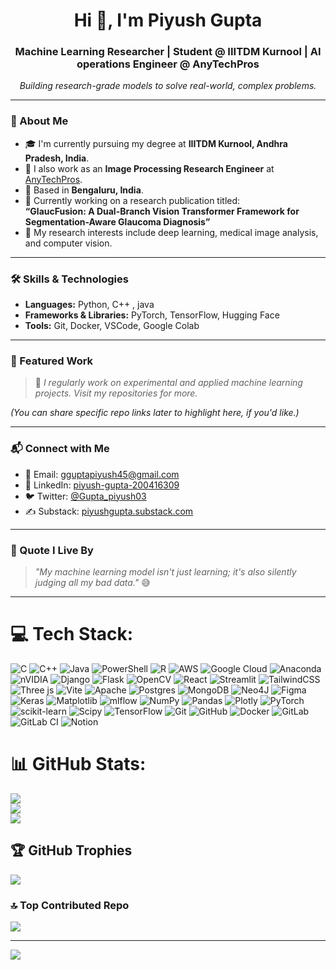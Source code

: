 <h1 align="center">Hi 👋, I'm Piyush Gupta</h1>
<h3 align="center">Machine Learning Researcher | Student @ IIITDM Kurnool | AI operations Engineer @ AnyTechPros</h3>

<p align="center">
  <em>Building research-grade models to solve real-world, complex problems.</em>
</p>

---

### 🧠 About Me

- 🎓 I'm currently pursuing my degree at **IIITDM Kurnool, Andhra Pradesh, India**.
- 💼 I also work as an **Image Processing Research Engineer** at [AnyTechPros](https://anytechpros.com/).
- 📍 Based in **Bengaluru, India**.
- 📄 Currently working on a research publication titled:<br>
  <strong>“GlaucFusion: A Dual-Branch Vision Transformer Framework for Segmentation-Aware Glaucoma Diagnosis”</strong>
- 💬 My research interests include deep learning, medical image analysis, and computer vision.

---

### 🛠️ Skills & Technologies

- **Languages:** Python, C++ , java 
- **Frameworks & Libraries:** PyTorch, TensorFlow, Hugging Face
- **Tools:** Git, Docker, VSCode, Google Colab

---

### 🔬 Featured Work

> 📌 *I regularly work on experimental and applied machine learning projects. Visit my repositories for more.*

*(You can share specific repo links later to highlight here, if you'd like.)*

---

### 📬 Connect with Me

- 📧 Email: [gguptapiyush45@gmail.com](mailto:gguptapiyush45@gmail.com)
- 💼 LinkedIn: [piyush-gupta-200416309](https://www.linkedin.com/in/piyush-gupta-200416309/)
- 🐦 Twitter: [@Gupta_piyush03](https://x.com/Gupta_piyush03)
- ✍️ Substack: [piyushgupta.substack.com](https://substack.com/@piyushgupta114232?utm_campaign=profile&utm_medium=profile-page)

---

### 💬 Quote I Live By

> _"My machine learning model isn't just learning; it's also silently judging all my bad data."_ 😅

---



# 💻 Tech Stack:
![C](https://img.shields.io/badge/c-%2300599C.svg?style=flat-square&logo=c&logoColor=white) ![C++](https://img.shields.io/badge/c++-%2300599C.svg?style=flat-square&logo=c%2B%2B&logoColor=white) ![Java](https://img.shields.io/badge/java-%23ED8B00.svg?style=flat-square&logo=openjdk&logoColor=white) ![PowerShell](https://img.shields.io/badge/PowerShell-%235391FE.svg?style=flat-square&logo=powershell&logoColor=white) ![R](https://img.shields.io/badge/r-%23276DC3.svg?style=flat-square&logo=r&logoColor=white) ![AWS](https://img.shields.io/badge/AWS-%23FF9900.svg?style=flat-square&logo=amazon-aws&logoColor=white) ![Google Cloud](https://img.shields.io/badge/GoogleCloud-%234285F4.svg?style=flat-square&logo=google-cloud&logoColor=white) ![Anaconda](https://img.shields.io/badge/Anaconda-%2344A833.svg?style=flat-square&logo=anaconda&logoColor=white) ![nVIDIA](https://img.shields.io/badge/cuda-000000.svg?style=flat-square&logo=nVIDIA&logoColor=green) ![Django](https://img.shields.io/badge/django-%23092E20.svg?style=flat-square&logo=django&logoColor=white) ![Flask](https://img.shields.io/badge/flask-%23000.svg?style=flat-square&logo=flask&logoColor=white) ![OpenCV](https://img.shields.io/badge/opencv-%23white.svg?style=flat-square&logo=opencv&logoColor=white) ![React](https://img.shields.io/badge/react-%2320232a.svg?style=flat-square&logo=react&logoColor=%2361DAFB) ![Streamlit](https://img.shields.io/badge/Streamlit-%23FE4B4B.svg?style=flat-square&logo=streamlit&logoColor=white) ![TailwindCSS](https://img.shields.io/badge/tailwindcss-%2338B2AC.svg?style=flat-square&logo=tailwind-css&logoColor=white) ![Three js](https://img.shields.io/badge/threejs-black?style=flat-square&logo=three.js&logoColor=white) ![Vite](https://img.shields.io/badge/vite-%23646CFF.svg?style=flat-square&logo=vite&logoColor=white) ![Apache](https://img.shields.io/badge/apache-%23D42029.svg?style=flat-square&logo=apache&logoColor=white) ![Postgres](https://img.shields.io/badge/postgres-%23316192.svg?style=flat-square&logo=postgresql&logoColor=white) ![MongoDB](https://img.shields.io/badge/MongoDB-%234ea94b.svg?style=flat-square&logo=mongodb&logoColor=white) ![Neo4J](https://img.shields.io/badge/Neo4j-008CC1?style=flat-square&logo=neo4j&logoColor=white) ![Figma](https://img.shields.io/badge/figma-%23F24E1E.svg?style=flat-square&logo=figma&logoColor=white) ![Keras](https://img.shields.io/badge/Keras-%23D00000.svg?style=flat-square&logo=Keras&logoColor=white) ![Matplotlib](https://img.shields.io/badge/Matplotlib-%23ffffff.svg?style=flat-square&logo=Matplotlib&logoColor=black) ![mlflow](https://img.shields.io/badge/mlflow-%23d9ead3.svg?style=flat-square&logo=numpy&logoColor=blue) ![NumPy](https://img.shields.io/badge/numpy-%23013243.svg?style=flat-square&logo=numpy&logoColor=white) ![Pandas](https://img.shields.io/badge/pandas-%23150458.svg?style=flat-square&logo=pandas&logoColor=white) ![Plotly](https://img.shields.io/badge/Plotly-%233F4F75.svg?style=flat-square&logo=plotly&logoColor=white) ![PyTorch](https://img.shields.io/badge/PyTorch-%23EE4C2C.svg?style=flat-square&logo=PyTorch&logoColor=white) ![scikit-learn](https://img.shields.io/badge/scikit--learn-%23F7931E.svg?style=flat-square&logo=scikit-learn&logoColor=white) ![Scipy](https://img.shields.io/badge/SciPy-%230C55A5.svg?style=flat-square&logo=scipy&logoColor=%white) ![TensorFlow](https://img.shields.io/badge/TensorFlow-%23FF6F00.svg?style=flat-square&logo=TensorFlow&logoColor=white) ![Git](https://img.shields.io/badge/git-%23F05033.svg?style=flat-square&logo=git&logoColor=white) ![GitHub](https://img.shields.io/badge/github-%23121011.svg?style=flat-square&logo=github&logoColor=white) ![Docker](https://img.shields.io/badge/docker-%230db7ed.svg?style=flat-square&logo=docker&logoColor=white) ![GitLab](https://img.shields.io/badge/gitlab-%23181717.svg?style=flat-square&logo=gitlab&logoColor=white) ![GitLab CI](https://img.shields.io/badge/gitlab%20CI-%23181717.svg?style=flat-square&logo=gitlab&logoColor=white) ![Notion](https://img.shields.io/badge/Notion-%23000000.svg?style=flat-square&logo=notion&logoColor=white)
# 📊 GitHub Stats:
![](https://github-readme-stats.vercel.app/api?username=Pg1910&theme=synthwave&hide_border=false&include_all_commits=false&count_private=false)<br/>
![](https://nirzak-streak-stats.vercel.app/?user=Pg1910&theme=synthwave&hide_border=false)<br/>
![](https://github-readme-stats.vercel.app/api/top-langs/?username=Pg1910&theme=synthwave&hide_border=false&include_all_commits=false&count_private=false&layout=compact)

## 🏆 GitHub Trophies
![](https://github-profile-trophy.vercel.app/?username=Pg1910&theme=radical&no-frame=false&no-bg=true&margin-w=4)

### 🔝 Top Contributed Repo
![](https://github-contributor-stats.vercel.app/api?username=Pg1910&limit=5&theme=dark&combine_all_yearly_contributions=true)

---
[![](https://visitcount.itsvg.in/api?id=Pg1910&icon=0&color=0)](https://visitcount.itsvg.in)

<!-- Proudly created with GPRM ( https://gprm.itsvg.in ) -->
